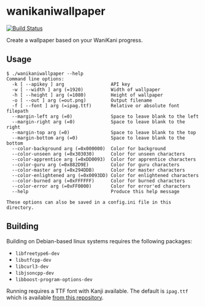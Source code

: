 wanikaniwallpaper
=================

[![Build Status](https://travis-ci.org/Hexagenic/wanikaniwallpaper.svg?branch=master)](https://travis-ci.org/Hexagenic/wanikaniwallpaper)

Create a wallpaper based on your WaniKani progress.

## Usage

```
$ ./wanikaniwallpaper --help
Command line options:
  -k [ --apikey ] arg                 API key
  -w [ --width ] arg (=1920)          Width of wallpaper
  -h [ --height ] arg (=1080)         Height of wallpaper
  -o [ --out ] arg (=out.png)         Output filename
  -f [ --font ] arg (=ipag.ttf)       Relative or absolute font filepath
  --margin-left arg (=0)              Space to leave blank to the left
  --margin-right arg (=0)             Space to leave blank to the right
  --margin-top arg (=0)               Space to leave blank to the top
  --margin-bottom arg (=0)            Space to leave blank to the bottom
  --color-background arg (=0x000000)  Color for background
  --color-unseen arg (=0x303030)      Color for unseen characters
  --color-apprentice arg (=0xDD0093)  Color for apprentice characters
  --color-guru arg (=0x882D9E)        Color for guru characters
  --color-master arg (=0x294DDB)      Color for master characters
  --color-enlightened arg (=0x0093DD) Color for enlightened characters
  --color-burned arg (=0xFFFFFF)      Color for burned characters
  --color-error arg (=0xFF0000)       Color for error'ed characters
  --help                              Produce this help message

These options can also be saved in a config.ini file in this directory.
```

## Building

Building on Debian-based linux systems requires the following packages:

 * `libfreetype6-dev`
 * `libutfcpp-dev`
 * `libcurl3-dev`
 * `libjsoncpp-dev`
 * `libboost-program-options-dev`

Running requires a TTF font with Kanji available. The default is `ipag.ttf`
which is available [from this repository][ipag].

[ipag]: https://github.com/hyoshiok/ttf-ipafont
